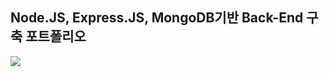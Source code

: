 ## Node.JS, Express.JS, MongoDB기반 Back-End 구축 포트폴리오
![]({{site.baseurl}}//%ED%94%84%EB%A0%88%EC%A0%A0%ED%85%8C%EC%9D%B4%EC%85%98%20%ED%99%94%EB%A9%B4.png)
